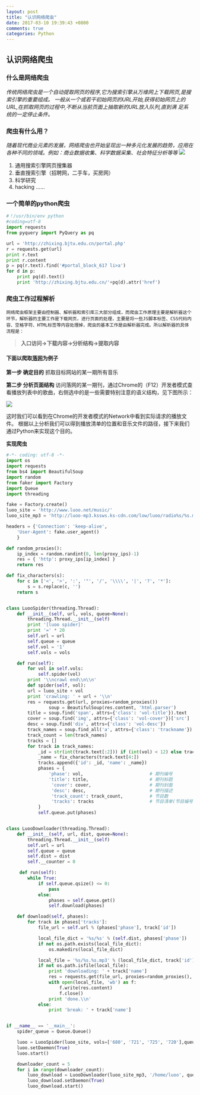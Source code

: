 ```yaml
---
layout: post
title: "认识网络爬虫"
date: 2017-03-10 19:39:43 +0800
comments: true
categories: Python
---
```


## 认识网络爬虫

### 什么是网络爬虫
   
   *传统网络爬虫是一个自动提取网页的程序,它为搜索引擎从万维网上下载网页,是搜索引擎的重要组成。
一般从一个或若干初始网页的URL开始,获得初始网页上的URL,在抓取网页的过程中,不断从当前页面上抽取新的URL放入队列,直到满
足系统的一定停止条件。*

### 爬虫有什么用？
   *随着现代商业元素的发展，网络爬虫也开始呈现出一种多元化发展的趋势，应用在各种不同的领域。例如：商业数据收集、科学数据采集、社会特征分析等等*
   ![](http://p1.bqimg.com/567571/795209d053f87619.png)

1. 通用搜索引擎网页搜集器
2. 垂直搜索引擎（招聘网，二手车，买房网）
3. 科学研究
4. hacking
......

### 一个简单的python爬虫
```python
#！/usr/bin/env python
#coding=utf-8
import requests
from pyquery import PyQuery as pq

url = 'http://zhixing.bjtu.edu.cn/portal.php'
r = requests.get(url)
print r.text
print r.content
p = pq(r.text).find('#portal_block_617 li>a')
for d in p:
    print pq(d).text()
    print 'http://zhixing.bjtu.edu.cn/'+pq(d).attr('href')

```
### 爬虫工作过程解析
    
    网络爬虫框架主要由控制器、解析器和索引库三大部分组成，而爬虫工作原理主要是解析器这个环节，解析器的主要工作是下载网页，进行页面的处理，主要是将一些JS脚本标签、CSS代码内容、空格字符、HTML标签等内容处理掉，爬虫的基本工作是由解析器完成。所以解析器的具体流程是：

> **入口访问->下载内容->分析结构->提取内容**

#### 下面以爬取[落网](http://www.luoo.net/)为例子
**第一步 确定目的**
抓取目标网站的某一期所有音乐

**第二步 分析页面结构**
访问落网的某一期刊，通过Chrome的（F12）开发者模式查看播放列表中的歌曲，右侧选中的是一些需要特别注意的语义结构，见下图所示：

![](http://i1.piimg.com/567571/ed8e842e2bb1bb13.png)

这时我们可以看到在Chrome的开发者模式的Network中看到实际请求的播放文件。
根据以上分析我们可以得到播放清单的位置和音乐文件的路径，接下来我们通过Python来实现这个目的。

**实现爬虫**
```python
#-*- coding: utf-8 -*-
import os
import requests
from bs4 import BeautifulSoup
import random
from faker import Factory
import Queue
import threading

fake = Factory.create()
luoo_site = 'http://www.luoo.net/music/'
luoo_site_mp3 = 'http://luoo-mp3.kssws.ks-cdn.com/low/luoo/radio%s/%s.mp3'

headers = {'Connection': 'keep-alive',
    'User-Agent': fake.user_agent()
    }

def random_proxies():
    ip_index = random.randint(0, len(proxy_ips)-1)
    res = { 'http': proxy_ips[ip_index] }
    return res

def fix_characters(s):
    for c in ['<', '>', ':', '"', '/', '\\\\', '|', '?', '*']:
        s = s.replace(c, '')
    return s


class LuooSpider(threading.Thread):
    def __init__(self, url, vols, queue=None):
        threading.Thread.__init__(self)
        print '[luoo spider]'
        print '=' * 20
        self.url = url
        self.queue = queue
        self.vol = '1'
        self.vols = vols

    def run(self):
        for vol in self.vols:
            self.spider(vol)
        print '\\ncrawl end\\n\\n'
        def spider(self, vol):
        url = luoo_site + vol
        print 'crawling: ' + url + '\\n'
        res = requests.get(url, proxies=random_proxies())
                soup = BeautifulSoup(res.content, 'html.parser')
        title = soup.find('span', attrs={'class': 'vol-title'}).text
        cover = soup.find('img', attrs={'class': 'vol-cover'})['src']
        desc = soup.find('div', attrs={'class': 'vol-desc'})
        track_names = soup.find_all('a', attrs={'class': 'trackname'})
        track_count = len(track_names)
        tracks = []
        for track in track_names:
            _id = str(int(track.text[:2])) if (int(vol) < 12) else track.text[:2]  
            _name = fix_characters(track.text[4:])
            tracks.append({'id': _id, 'name': _name})
            phases = {
                'phase': vol,                         # 期刊编号
                'title': title,                       # 期刊标题
                 'cover': cover,                      # 期刊封面
                 'desc': desc,                        # 期刊描述
                 'track_count': track_count,          # 节目数
                 'tracks': tracks                     # 节目清单(节目编号，节目名称)
            }
            self.queue.put(phases)


class LuooDownloader(threading.Thread):
    def __init__(self, url, dist, queue=None):
        threading.Thread.__init__(self)
        self.url = url
        self.queue = queue
        self.dist = dist
        self.__counter = 0       

     def run(self):
        while True:
            if self.queue.qsize() <= 0:
                pass
            else:
                phases = self.queue.get()
                self.download(phases)

    def download(self, phases):
        for track in phases['tracks']:
            file_url = self.url % (phases['phase'], track['id'])

            local_file_dict = '%s/%s' % (self.dist, phases['phase'])
            if not os.path.exists(local_file_dict):
                os.makedirs(local_file_dict)              

            local_file = '%s/%s.%s.mp3' % (local_file_dict, track['id'], track['name'])
            if not os.path.isfile(local_file):
                print 'downloading: ' + track['name']
                res = requests.get(file_url, proxies=random_proxies(), headers=headers)
                with open(local_file, 'wb') as f:
                    f.write(res.content)
                    f.close()
                print 'done.\\n'
            else:
                print 'break: ' + track['name']


if __name__ == '__main__':
    spider_queue = Queue.Queue()

    luoo = LuooSpider(luoo_site, vols=['680', '721', '725', '720'],queue=spider_queue)
    luoo.setDaemon(True)
    luoo.start()

    downloader_count = 5
    for i in range(downloader_count):
        luoo_download = LuooDownloader(luoo_site_mp3, '/home/luoo', queue=spider_queue)
        luoo_download.setDaemon(True)
        luoo_download.start()
```
